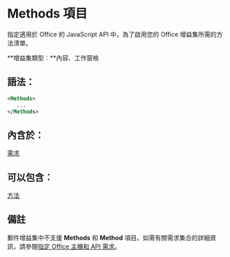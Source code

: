 
# Methods 項目
指定適用於 Office 的 JavaScript API 中，為了啟用您的 Office 增益集所需的方法清單。

 **增益集類型︰**內容、工作窗格


## 語法：


```XML
<Methods>
   ...
</Methods>
```


## 內含於：

[需求](../../reference/manifest/requirements.md)


## 可以包含︰

[方法	](../../reference/manifest/method.md)


## 備註

郵件增益集中不支援 **Methods** 和 **Method** 項目。如需有關需求集合的詳細資訊，請參閱[指定 Office 主機和 API 需求](../../docs/overview/specify-office-hosts-and-api-requirements.md#SpecifyRequirementSets_intro)。

